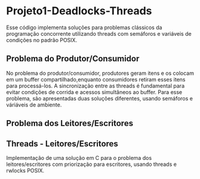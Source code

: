 # Projeto1-Deadlocks-Threads

Esse código implementa soluções para problemas clássicos da programação concorrente utilizando threads com semáforos e variáveis de condições no padrão POSIX.

## Problema do Produtor/Consumidor

No problema do produtor/consumidor, produtores geram itens e os colocam em um buffer compartilhado,enquanto consumidores retiram esses itens para processá-los. 
A sincronização entre as threads é fundamental para evitar condições de corrida e acessos simultâneos ao buffer.
Para esse problema, são apresentadas duas soluções diferentes, usando semáforos e váriáveis de ambiente.

## Problema dos Leitores/Escritores

## Threads - Leitores/Escritores

Implementação de uma solução em C para o problema dos leitores/escritores com
priorização para escritores, usando threads e rwlocks POSIX.
